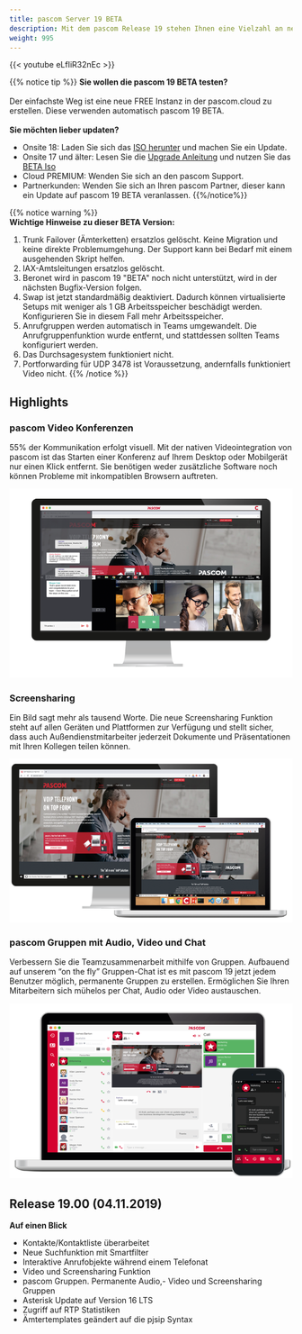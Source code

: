 ```yaml
---
title: pascom Server 19 BETA
description: Mit dem pascom Release 19 stehen Ihnen eine Vielzahl an neuen Funktionen zur Verfügung.
weight: 995
---
```


{{< youtube eLfIiR32nEc >}}  

{{% notice tip %}}
**Sie wollen die pascom 19 BETA testen?**<br/>
<br/>
Der einfachste Weg ist eine neue FREE Instanz in der pascom.cloud zu erstellen. Diese verwenden automatisch pascom 19 BETA.  
<br/>
**Sie möchten lieber updaten?**  
* Onsite 18: Laden Sie sich das [ISO herunter](https://download.pascom.net/release-archive/server/7.19.00/pascom_7.19.00.R.iso?_ga=2.100405213.2125405943.1572851023-458383881.1533124029) und machen Sie ein Update.  
* Onsite 17 und älter: Lesen Sie die [Upgrade Anleitung](https://www.pascom.net/doc/de/server/upgrade/) und nutzen Sie das [BETA Iso](https://download.pascom.net/release-archive/server/7.19.00/pascom_7.19.00.R.iso?_ga=2.100405213.2125405943.1572851023-458383881.1533124029)  
* Cloud PREMIUM: Wenden Sie sich an den pascom Support.  
* Partnerkunden: Wenden Sie sich an Ihren pascom Partner, dieser kann ein Update auf pascom 19 BETA veranlassen.
{{%/notice%}}

{{% notice warning %}}  
**Wichtige Hinweise zu dieser BETA Version:**     
1. Trunk Failover (Ämterketten) ersatzlos gelöscht. Keine Migration und keine direkte Problemumgehung. Der Support kann bei Bedarf mit einem ausgehenden Skript helfen.  
2. IAX-Amtsleitungen ersatzlos gelöscht.  
3. Beronet wird in pascom 19 "BETA" noch nicht unterstützt, wird in der nächsten Bugfix-Version folgen.  
4. Swap ist jetzt standardmäßig deaktiviert. Dadurch können virtualisierte Setups mit weniger als 1 GB Arbeitsspeicher beschädigt werden. Konfigurieren Sie in diesem Fall mehr Arbeitsspeicher.  
5. Anrufgruppen werden automatisch in Teams umgewandelt. Die Anrufgruppenfunktion wurde entfernt, und stattdessen sollten Teams konfiguriert werden.  
6. Das Durchsagesystem funktioniert nicht.  
7. Portforwarding für UDP 3478 ist Voraussetzung, andernfalls funktioniert Video nicht.
{{% /notice %}}

## Highlights



### pascom Video Konferenzen 

55% der Kommunikation erfolgt visuell. Mit der nativen Videointegration von pascom ist das Starten einer Konferenz auf Ihrem Desktop oder Mobilgerät nur einen Klick entfernt. Sie benötigen weder zusätzliche Software noch können Probleme mit inkompatiblen Browsern auftreten.

![Video Konferenz](pascom-19-video-desktop-conference.png)

### Screensharing

Ein Bild sagt mehr als tausend Worte. Die neue Screensharing Funktion steht auf allen Geräten und Plattformen zur Verfügung und stellt sicher, dass auch Außendienstmitarbeiter jederzeit Dokumente und Präsentationen mit Ihren Kollegen teilen können.

![Screensharing](pascom-screen-sharing.png)

### pascom Gruppen mit Audio, Video und Chat

Verbessern Sie die Teamzusammenarbeit mithilfe von Gruppen. Aufbauend auf unserem “on the fly” Gruppen-Chat ist es mit pascom 19 jetzt jedem Benutzer möglich, permanente Gruppen zu erstellen. Ermöglichen Sie Ihren Mitarbeitern sich mühelos per Chat, Audio oder Video austauschen.

![pasocm Gruppen](pascom-team-chat.png)




## Release 19.00 (04.11.2019)

**Auf einen Blick**

- Kontakte/Kontaktliste überarbeitet
- Neue Suchfunktion mit Smartfilter
- Interaktive Anrufobjekte während einem Telefonat
- Video und Screensharing Funktion
- pascom Gruppen. Permanente Audio,- Video und Screensharing Gruppen
- Asterisk Update auf Version 16 LTS
- Zugriff auf RTP Statistiken
- Ämtertemplates geändert auf die pjsip Syntax



